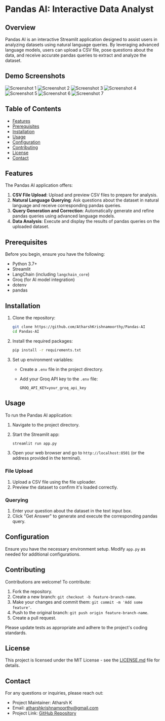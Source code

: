 # Pandas AI: Interactive Data Analyst

## Overview

Pandas AI is an interactive Streamlit application designed to assist users in analyzing datasets using natural language queries. By leveraging advanced language models, users can upload a CSV file, pose questions about the data, and receive accurate pandas queries to extract and analyze the dataset.

## Demo Screenshots

![Screenshot 1](https://github.com/AtharshKrishnamoorthy/Pandas-AI/blob/main/data/Screenshot%202024-08-10%20213347.png)
![Screenshot 2](https://github.com/AtharshKrishnamoorthy/Pandas-AI/blob/main/data/Screenshot%202024-08-10%20213406.png)
![Screenshot 3](https://github.com/AtharshKrishnamoorthy/Pandas-AI/blob/main/data/Screenshot%202024-08-10%20213546.png)
![Screenshot 4](https://github.com/AtharshKrishnamoorthy/Pandas-AI/blob/main/data/Screenshot%202024-08-10%20213647.png)
![Screenshot 5](https://github.com/AtharshKrishnamoorthy/Pandas-AI/blob/main/data/Screenshot%202024-08-10%20213805.png)
![Screenshot 6](https://github.com/AtharshKrishnamoorthy/Pandas-AI/blob/main/data/Screenshot%202024-08-10%20213849.png)
![Screenshot 7](https://github.com/AtharshKrishnamoorthy/Pandas-AI/blob/main/data/Screenshot%202024-08-10%20213918.png)

## Table of Contents

- [Features](#features)
- [Prerequisites](#prerequisites)
- [Installation](#installation)
- [Usage](#usage)
- [Configuration](#configuration)
- [Contributing](#contributing)
- [License](#license)
- [Contact](#contact)

## Features

The Pandas AI application offers:

1. **CSV File Upload**: Upload and preview CSV files to prepare for analysis.
2. **Natural Language Querying**: Ask questions about the dataset in natural language and receive corresponding pandas queries.
3. **Query Generation and Correction**: Automatically generate and refine pandas queries using advanced language models.
4. **Data Analysis**: Execute and display the results of pandas queries on the uploaded dataset.

## Prerequisites

Before you begin, ensure you have the following:

- Python 3.7+
- Streamlit
- LangChain (including `langchain_core`)
- Groq (for AI model integration)
- dotenv
- pandas

## Installation

1. Clone the repository:

    ```bash
    git clone https://github.com/AtharshKrishnamoorthy/Pandas-AI
    cd Pandas-AI
    ```

2. Install the required packages:

    ```bash
    pip install -r requirements.txt
    ```

3. Set up environment variables:
   - Create a `.env` file in the project directory.
   - Add your Groq API key to the `.env` file:

     ```
     GROQ_API_KEY=your_groq_api_key
     ```

## Usage

To run the Pandas AI application:

1. Navigate to the project directory.
2. Start the Streamlit app:

    ```bash
    streamlit run app.py
    ```

3. Open your web browser and go to `http://localhost:8501` (or the address provided in the terminal).

### File Upload

1. Upload a CSV file using the file uploader.
2. Preview the dataset to confirm it's loaded correctly.

### Querying

1. Enter your question about the dataset in the text input box.
2. Click "Get Answer" to generate and execute the corresponding pandas query.

## Configuration

Ensure you have the necessary environment setup. Modify `app.py` as needed for additional configurations.

## Contributing

Contributions are welcome! To contribute:

1. Fork the repository.
2. Create a new branch: `git checkout -b feature-branch-name`.
3. Make your changes and commit them: `git commit -m 'Add some feature'`.
4. Push to the original branch: `git push origin feature-branch-name`.
5. Create a pull request.

Please update tests as appropriate and adhere to the project's coding standards.

## License

This project is licensed under the MIT License - see the [LICENSE.md](LICENSE.md) file for details.

## Contact

For any questions or inquiries, please reach out:

- Project Maintainer: Atharsh K
- Email: atharshkrishnamoorthy@gmail.com
- Project Link: [GitHub Repository](https://github.com/AtharshKrishnamoorthy/Pandas-AI)
